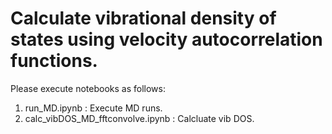 # Calculate vibrational density of states using velocity autocorrelation functions.

Please execute notebooks as follows:

1. run_MD.ipynb : Execute MD runs.
2. calc_vibDOS_MD_fftconvolve.ipynb : Calcluate vib DOS.

